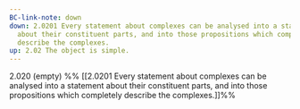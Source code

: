 ```yaml
---
BC-link-note: down
down: 2.0201 Every statement about complexes can be analysed into a statement
  about their constituent parts, and into those propositions which completely
  describe the complexes.
up: 2.02 The object is simple.
---
```

2.020 (empty)
%%
[[2.0201 Every statement about complexes can be analysed into a statement about their constituent parts, and into those propositions which completely describe the complexes.]]%%
